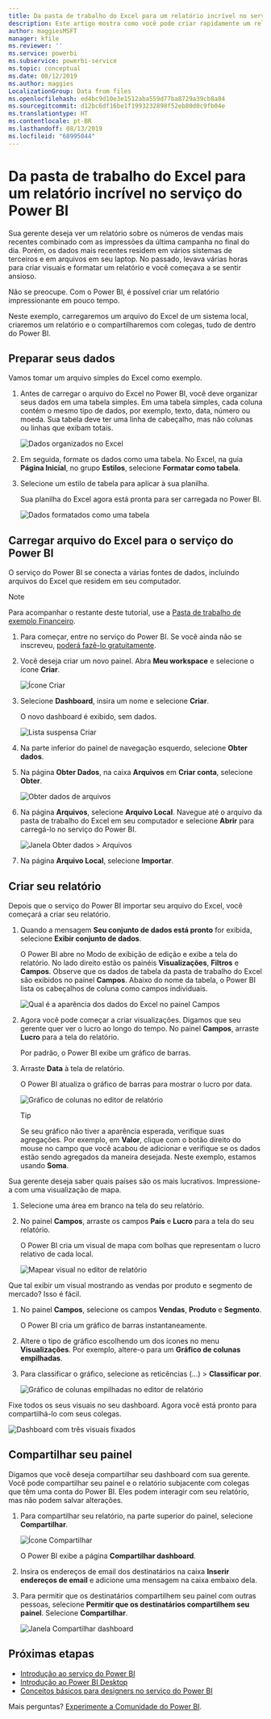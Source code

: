 ```yaml
---
title: Da pasta de trabalho do Excel para um relatório incrível no serviço do Power BI
description: Este artigo mostra como você pode criar rapidamente um relatório incrível com base em uma pasta de trabalho do Excel.
author: maggiesMSFT
manager: kfile
ms.reviewer: ''
ms.service: powerbi
ms.subservice: powerbi-service
ms.topic: conceptual
ms.date: 08/12/2019
ms.author: maggies
LocalizationGroup: Data from files
ms.openlocfilehash: ed4bc9d10e3e1512aba559d77ba8729a39cb8a84
ms.sourcegitcommit: d12bc6df16be1f1993232898f52eb80d0c9fb04e
ms.translationtype: HT
ms.contentlocale: pt-BR
ms.lasthandoff: 08/13/2019
ms.locfileid: "68995044"
---
```

# <a name="from-excel-workbook-to-stunning-report-in-the-power-bi-service"></a>Da pasta de trabalho do Excel para um relatório incrível no serviço do Power BI
Sua gerente deseja ver um relatório sobre os números de vendas mais recentes combinado com as impressões da última campanha no final do dia. Porém, os dados mais recentes residem em vários sistemas de terceiros e em arquivos em seu laptop. No passado, levava várias horas para criar visuais e formatar um relatório e você começava a se sentir ansioso.

Não se preocupe. Com o Power BI, é possível criar um relatório impressionante em pouco tempo.

Neste exemplo, carregaremos um arquivo do Excel de um sistema local, criaremos um relatório e o compartilharemos com colegas, tudo de dentro do Power BI.

## <a name="prepare-your-data"></a>Preparar seus dados
Vamos tomar um arquivo simples do Excel como exemplo. 

1. Antes de carregar o arquivo do Excel no Power BI, você deve organizar seus dados em uma tabela simples. Em uma tabela simples, cada coluna contém o mesmo tipo de dados, por exemplo, texto, data, número ou moeda. Sua tabela deve ter uma linha de cabeçalho, mas não colunas ou linhas que exibam totais.

   ![Dados organizados no Excel](media/service-from-excel-to-stunning-report/pbi_excel_file.png)

2. Em seguida, formate os dados como uma tabela. No Excel, na guia **Página Inicial**, no grupo **Estilos**, selecione **Formatar como tabela**. 

3. Selecione um estilo de tabela para aplicar à sua planilha. 

   Sua planilha do Excel agora está pronta para ser carregada no Power BI.

   ![Dados formatados como uma tabela](media/service-from-excel-to-stunning-report/pbi_excel_table.png)

## <a name="upload-your-excel-file-to-the-power-bi-service"></a>Carregar arquivo do Excel para o serviço do Power BI
O serviço do Power BI se conecta a várias fontes de dados, incluindo arquivos do Excel que residem em seu computador. 

 > [!NOTE] 
 > Para acompanhar o restante deste tutorial, use a [Pasta de trabalho de exemplo Financeiro](sample-financial-download.md).

1. Para começar, entre no serviço do Power BI. Se você ainda não se inscreveu, [poderá fazê-lo gratuitamente](https://powerbi.com).

2. Você deseja criar um novo painel. Abra **Meu workspace** e selecione o ícone **Criar**.

   ![Ícone Criar](media/service-from-excel-to-stunning-report/power-bi-new-dash.png)

3. Selecione **Dashboard**, insira um nome e selecione **Criar**. 

   O novo dashboard é exibido, sem dados.

   ![Lista suspensa Criar](media/service-from-excel-to-stunning-report/power-bi-create-dash.png)

4. Na parte inferior do painel de navegação esquerdo, selecione **Obter dados**. 

5. Na página **Obter Dados**, na caixa **Arquivos** em **Criar conta**, selecione **Obter**.

   ![Obter dados de arquivos](media/service-from-excel-to-stunning-report/pbi_get_files.png)

6. Na página **Arquivos**, selecione **Arquivo Local**. Navegue até o arquivo da pasta de trabalho do Excel em seu computador e selecione **Abrir** para carregá-lo no serviço do Power BI. 

   ![Janela Obter dados > Arquivos](media/service-from-excel-to-stunning-report/pbi_local_file.png)

7. Na página **Arquivo Local**, selecione **Importar**.


## <a name="build-your-report"></a>Criar seu relatório
Depois que o serviço do Power BI importar seu arquivo do Excel, você começará a criar seu relatório. 

1. Quando a mensagem **Seu conjunto de dados está pronto** for exibida, selecione **Exibir conjunto de dados**.  

   O Power BI abre no Modo de exibição de edição e exibe a tela do relatório. No lado direito estão os painéis **Visualizações**, **Filtros** e **Campos**. Observe que os dados de tabela da pasta de trabalho do Excel são exibidos no painel **Campos**. Abaixo do nome da tabela, o Power BI lista os cabeçalhos de coluna como campos individuais.

   ![Qual é a aparência dos dados do Excel no painel Campos](media/service-from-excel-to-stunning-report/pbi_report_fields.png)

2. Agora você pode começar a criar visualizações. Digamos que seu gerente quer ver o lucro ao longo do tempo. No painel **Campos**, arraste **Lucro** para a tela do relatório. 

   Por padrão, o Power BI exibe um gráfico de barras. 

3. Arraste **Data** à tela de relatório. 

   O Power BI atualiza o gráfico de barras para mostrar o lucro por data.

   ![Gráfico de colunas no editor de relatório](media/service-from-excel-to-stunning-report/pbi_report_pin-new.png)

   > [!TIP]
   > Se seu gráfico não tiver a aparência esperada, verifique suas agregações. Por exemplo, em **Valor**, clique com o botão direito do mouse no campo que você acabou de adicionar e verifique se os dados estão sendo agregados da maneira desejada. Neste exemplo, estamos usando **Soma**.
   > 

Sua gerente deseja saber quais países são os mais lucrativos. Impressione-a com uma visualização de mapa. 

1. Selecione uma área em branco na tela do seu relatório. 

2. No painel **Campos**, arraste os campos **País** e **Lucro** para a tela do seu relatório.

   O Power BI cria um visual de mapa com bolhas que representam o lucro relativo de cada local.

   ![Mapear visual no editor de relatório](media/service-from-excel-to-stunning-report/pbi_report_map-new.png)

Que tal exibir um visual mostrando as vendas por produto e segmento de mercado? Isso é fácil. 

1. No painel **Campos**, selecione os campos **Vendas**, **Produto** e **Segmento**. 
   
   O Power BI cria um gráfico de barras instantaneamente. 

2. Altere o tipo de gráfico escolhendo um dos ícones no menu **Visualizações**. Por exemplo, altere-o para um **Gráfico de colunas empilhadas**. 

3. Para classificar o gráfico, selecione as reticências (...) > **Classificar por**.

   ![Gráfico de colunas empilhadas no editor de relatório](media/service-from-excel-to-stunning-report/pbi_barchart-new.png)

Fixe todos os seus visuais no seu dashboard. Agora você está pronto para compartilhá-lo com seus colegas.

   ![Dashboard com três visuais fixados](media/service-from-excel-to-stunning-report/pbi_report.png)

## <a name="share-your-dashboard"></a>Compartilhar seu painel
Digamos que você deseja compartilhar seu dashboard com sua gerente. Você pode compartilhar seu painel e o relatório subjacente com colegas que têm uma conta do Power BI. Eles podem interagir com seu relatório, mas não podem salvar alterações.

1. Para compartilhar seu relatório, na parte superior do painel, selecione **Compartilhar**.

   ![Ícone Compartilhar](media/service-from-excel-to-stunning-report/power-bi-share.png)

   O Power BI exibe a página **Compartilhar dashboard**. 

2. Insira os endereços de email dos destinatários na caixa **Inserir endereços de email** e adicione uma mensagem na caixa embaixo dela. 

3. Para permitir que os destinatários compartilhem seu painel com outras pessoas, selecione **Permitir que os destinatários compartilhem seu painel**. Selecione **Compartilhar**.

   ![Janela Compartilhar dashboard](media/service-from-excel-to-stunning-report/power-bi-share-dash-new.png)

## <a name="next-steps"></a>Próximas etapas

* [Introdução ao serviço do Power BI](service-get-started.md)
* [Introdução ao Power BI Desktop](desktop-getting-started.md)
* [Conceitos básicos para designers no serviço do Power BI](service-basic-concepts.md)

Mais perguntas? [Experimente a Comunidade do Power BI](http://community.powerbi.com/).


